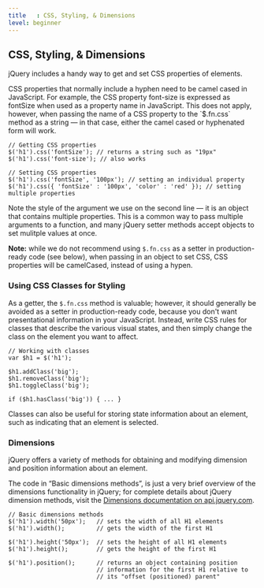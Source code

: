 ```yaml
---
title   : CSS, Styling, & Dimensions
level: beginner
---
```

## CSS, Styling, &amp; Dimensions

jQuery includes a handy way to get and set CSS properties of elements.

<div class="note">
CSS properties that normally include a hyphen
need to be camel cased in JavaScript.  For example, the CSS property font-size
is expressed as fontSize when used as a property name in JavaScript.  This does
not apply, however, when passing the name of a CSS property to the `$.fn.css`
method as a string — in that case, either the camel cased or hyphenated form
will work.
</div>

```
// Getting CSS properties
$('h1').css('fontSize'); // returns a string such as "19px"
$('h1').css('font-size'); // also works
```

```
// Setting CSS properties
$('h1').css('fontSize', '100px'); // setting an individual property
$('h1').css({ 'fontSize' : '100px', 'color' : 'red' }); // setting multiple properties
```

Note the style of the argument we use on the second line — it is an object that
contains multiple properties. This is a common way to pass multiple arguments
to a function, and many jQuery setter methods accept objects to set mulitple
values at once.

**Note:** while we do not recommend using `$.fn.css` as a setter in production-ready code (see below), when passing in an object to set CSS, CSS properties will be camelCased, instead of using a hypen.

### Using CSS Classes for Styling

As a getter, the `$.fn.css` method is valuable; however, it should generally be
avoided as a setter in production-ready code, because you don't want
presentational information in your JavaScript. Instead, write CSS rules for
classes that describe the various visual states, and then simply change the
class on the element you want to affect.

```
// Working with classes
var $h1 = $('h1');

$h1.addClass('big');
$h1.removeClass('big');
$h1.toggleClass('big');

if ($h1.hasClass('big')) { ... }
```

Classes can also be useful for storing state information about an element, such as indicating that an element is selected.

### Dimensions

jQuery offers a variety of methods for obtaining and modifying dimension and position information about an element.

The code in “Basic dimensions methods”, is just a very brief overview of the
dimensions functionality in jQuery; for complete details about jQuery dimension
methods, visit the [Dimensions documentation on api.jquery.com](http://api.jquery.com/category/dimensions/).

```
// Basic dimensions methods
$('h1').width('50px');   // sets the width of all H1 elements
$('h1').width();         // gets the width of the first H1

$('h1').height('50px');  // sets the height of all H1 elements
$('h1').height();        // gets the height of the first H1

$('h1').position();      // returns an object containing position
                         // information for the first H1 relative to
                         // its "offset (positioned) parent"
```
